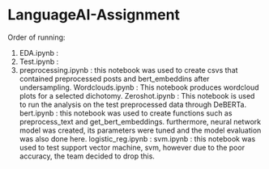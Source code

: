 # LanguageAI-Assignment

Order of running: 
1. EDA.ipynb :
2. Test.ipynb :
3. preprocessing.ipynb : this notebook was used to create csvs that contained preprocessed posts and bert_embeddins after undersampling.
Wordclouds.ipynb : This notebook produces wordcloud plots for a selected dichotomy.
Zeroshot.ipynb : This notebook is used to run the analysis on the test preprocessed data through DeBERTa.
bert.ipynb : this notebook was used to create functions such as preprocess_text and get_bert_embeddings. furthermore, neural network model was created, its parameters were tuned and the model evaluation was also done here.
logistic_reg.ipynb : 
svm.ipynb : this notebook was used to test support vector machine, svm, however due to the poor accuracy, the team decided to drop this.
